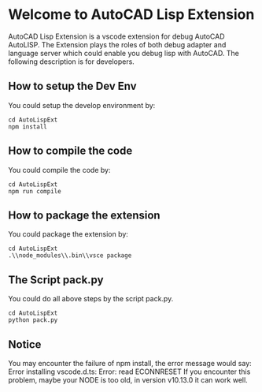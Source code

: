# Welcome to AutoCAD Lisp Extension

AutoCAD Lisp Extension is a vscode extension for debug AutoCAD AutoLISP. The Extension plays the roles of both debug adapter and language server which could enable you debug lisp with AutoCAD. The following description is for developers.

## How to setup the Dev Env
You could setup the develop environment by:
```
cd AutoLispExt
npm install 
```

## How to compile the code
You could compile the code by:
```
cd AutoLispExt
npm run compile
```

## How to package the extension
You could package the extension by:
```
cd AutoLispExt
.\\node_modules\\.bin\\vsce package
```

## The Script pack.py
You could do all above steps  by the script pack.py.
```
cd AutoLispExt
python pack.py
```

## Notice
You may encounter the failure of npm install, the error message would say:
Error installing vscode.d.ts: Error: read ECONNRESET
If you encounter this problem, maybe your NODE is too old, in version v10.13.0 it 
can work well.